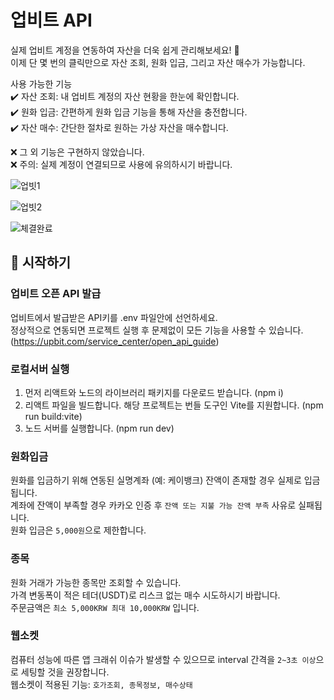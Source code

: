 # 업비트 API

실제 업비트 계정을 연동하여 자산을 더욱 쉽게 관리해보세요! 🎉   
이제 단 몇 번의 클릭만으로 자산 조회, 원화 입금, 그리고 자산 매수가 가능합니다.   

사용 가능한 기능   
✔️ 자산 조회: 내 업비트 계정의 자산 현황을 한눈에 확인합니다.   
✔️ 원화 입금: 간편하게 원화 입금 기능을 통해 자산을 충전합니다.   
✔️ 자산 매수: 간단한 절차로 원하는 가상 자산을 매수합니다.   

❌ 그 외 기능은 구현하지 않았습니다.   
❌ 주의: 실제 계정이 연결되므로 사용에 유의하시기 바랍니다.   

![업빗1](https://github.com/user-attachments/assets/0dbc06bf-d9ba-4f64-9ad7-8d6407c62107)

![업빗2](https://github.com/user-attachments/assets/72877312-8cae-40d5-b117-6282bc332fee)

![체결완료](https://github.com/user-attachments/assets/91140dff-19e3-4404-b47a-5f1327fc17d0)



## 🚀 시작하기   

###  업비트 오픈 API 발급   

업비트에서 발급받은 API키를 .env 파일안에 선언하세요.   
정상적으로 연동되면 프로젝트 실행 후 문제없이 모든 기능을 사용할 수 있습니다.   
(https://upbit.com/service_center/open_api_guide)   

### 로컬서버 실행   

1. 먼저 리액트와 노드의 라이브러리 패키지를 다운로드 받습니다. (npm i)   
2. 리액트 파일을 빌드합니다. 해당 프로젝트는 번들 도구인 Vite를 지원합니다. (npm run build:vite)   
3. 노드 서버를 실행합니다. (npm run dev)   

### 원화입금   

원화를 입금하기 위해 연동된 실명계좌 (예: 케이뱅크) 잔액이 존재할 경우 실제로 입금됩니다.   
계좌에 잔액이 부족할 경우 카카오 인증 후 `잔액 또는 지불 가능 잔액 부족` 사유로 실패됩니다.   
원화 입금은 `5,000원`으로 제한합니다.   

### 종목

원화 거래가 가능한 종목만 조회할 수 있습니다.   
가격 변동폭이 적은 테더(USDT)로 리스크 없는 매수 시도하시기 바랍니다.   
주문금액은 `최소 5,000KRW 최대 10,000KRW` 입니다.   

### 웹소켓   

컴퓨터 성능에 따른 앱 크래쉬 이슈가 발생할 수 있으므로 interval 간격을 `2~3초 이상`으로 세팅할 것을 권장합니다.   
웹소켓이 적용된 기능: `호가조회, 종목정보, 매수상태`   
